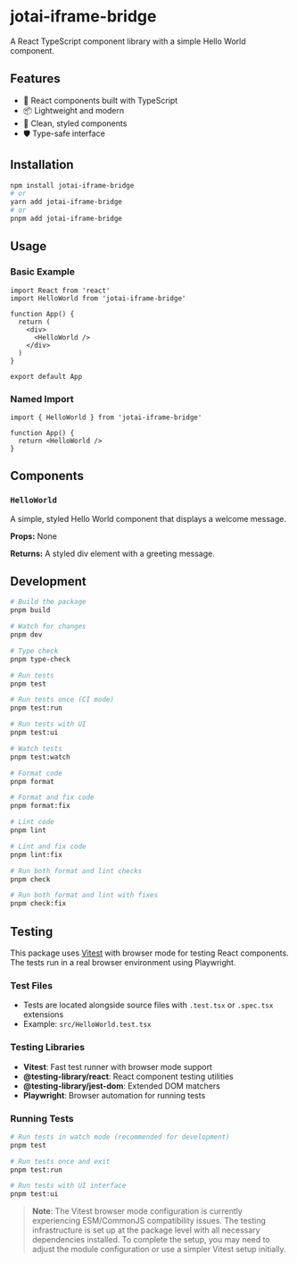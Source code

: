 # jotai-iframe-bridge

A React TypeScript component library with a simple Hello World component.

## Features

- 🚀 React components built with TypeScript
- 📦 Lightweight and modern
- 🎨 Clean, styled components
- 🛡️ Type-safe interface

## Installation

```bash
npm install jotai-iframe-bridge
# or
yarn add jotai-iframe-bridge
# or
pnpm add jotai-iframe-bridge
```

## Usage

### Basic Example

```tsx
import React from 'react'
import HelloWorld from 'jotai-iframe-bridge'

function App() {
  return (
    <div>
      <HelloWorld />
    </div>
  )
}

export default App
```

### Named Import

```tsx
import { HelloWorld } from 'jotai-iframe-bridge'

function App() {
  return <HelloWorld />
}
```

## Components

### `HelloWorld`

A simple, styled Hello World component that displays a welcome message.

**Props:** None

**Returns:** A styled div element with a greeting message.

## Development

```bash
# Build the package
pnpm build

# Watch for changes
pnpm dev

# Type check
pnpm type-check

# Run tests
pnpm test

# Run tests once (CI mode)
pnpm test:run

# Run tests with UI
pnpm test:ui

# Watch tests
pnpm test:watch

# Format code
pnpm format

# Format and fix code
pnpm format:fix

# Lint code
pnpm lint

# Lint and fix code
pnpm lint:fix

# Run both format and lint checks
pnpm check

# Run both format and lint with fixes
pnpm check:fix
```

## Testing

This package uses [Vitest](https://vitest.dev/guide/browser/) with browser mode for testing React components. The tests run in a real browser environment using Playwright.

### Test Files

- Tests are located alongside source files with `.test.tsx` or `.spec.tsx` extensions
- Example: `src/HelloWorld.test.tsx`

### Testing Libraries

- **Vitest**: Fast test runner with browser mode support
- **@testing-library/react**: React component testing utilities
- **@testing-library/jest-dom**: Extended DOM matchers
- **Playwright**: Browser automation for running tests

### Running Tests

```bash
# Run tests in watch mode (recommended for development)
pnpm test

# Run tests once and exit
pnpm test:run

# Run tests with UI interface
pnpm test:ui
```

> **Note**: The Vitest browser mode configuration is currently experiencing ESM/CommonJS compatibility issues. The testing infrastructure is set up at the package level with all necessary dependencies installed. To complete the setup, you may need to adjust the module configuration or use a simpler Vitest setup initially.

